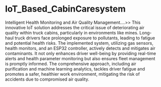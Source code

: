 # IoT_Based_CabinCaresystem
Intelligent Health Monitoring and Air Quality Management....>>
This innovative IoT solution addresses the critical issue of deteriorating air quality within truck cabins, particularly in environments like mines. Long-haul truck drivers face prolonged exposure to pollutants, leading to fatigue and potential health risks. The implemented system, utilizing gas sensors, health monitors, and an ESP32 controller, actively detects and mitigates air contaminants. It not only enhances driver well-being by providing real-time alerts and health parameter monitoring but also ensures fleet management is promptly informed. The comprehensive approach, including air purification and machine learning analytics, tackles driver fatigue and promotes a safer, healthier work environment, mitigating the risk of accidents due to compromised air quality.
